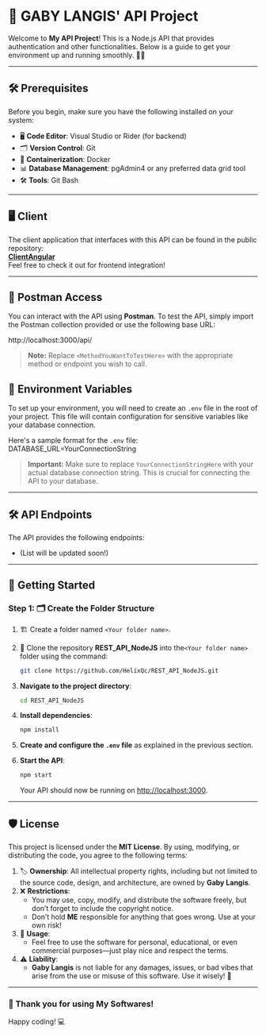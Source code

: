 # 🌟 **GABY LANGIS' API Project**

Welcome to **My API Project**! This is a Node.js API that provides authentication and other functionalities. Below is a guide to get your environment up and running smoothly. 🚀✨

---
## 🛠️ **Prerequisites**

Before you begin, make sure you have the following installed on your system:

- 🖥️ **Code Editor**: Visual Studio or Rider (for backend)  
- 🗂️ **Version Control**: Git  
- 🐳 **Containerization**: Docker  
- 📊 **Database Management**: pgAdmin4 or any preferred data grid tool  
- 🛠️ **Tools**: Git Bash

---
## 🖥️ **Client**

The client application that interfaces with this API can be found in the public repository:  
[**ClientAngular**](https://github.com/HelixQc/ClientAngular)  
Feel free to check it out for frontend integration!

---

## 🔑 **Postman Access**

You can interact with the API using **Postman**. To test the API, simply import the Postman collection provided or use the following base URL:

http://localhost:3000/api/<Endpoint>

> **Note:** Replace `<MethodYouWantToTestHere>` with the appropriate method or endpoint you wish to call.



## 🌱 **Environment Variables**

To set up your environment, you will need to create an `.env` file in the root of your project. This file will contain configuration for sensitive variables like your database connection. 

Here's a sample format for the `.env` file: DATABASE_URL=YourConnectionString
> **Important:** Make sure to replace `YourConnectionStringHere` with your actual database connection string. This is crucial for connecting the API to your database.

---

## 🛠️ **API Endpoints**

The API provides the following  endpoints:

- (List will be updated soon!)

---
## 🚀 **Getting Started**
### **Step 1: 🗂️ Create the Folder Structure**

1. 🏗️ Create a folder named `<Your folder name>`.    
2. 🔄 Clone the repository **REST_API_NodeJS** into the`<Your folder name>` folder using the command:

    ```sh
    git clone https://github.com/HelixQc/REST_API_NodeJS.git
    ```


3. **Navigate to the project directory**:

    ```sh
    cd REST_API_NodeJS
    ```

4. **Install dependencies**:

    ```sh
    npm install
    ```

5. **Create and configure the `.env` file** as explained in the previous section.

6. **Start the API**:

    ```sh
    npm start
    ```

   Your API should now be running on [http://localhost:3000](http://localhost:3000).

---
## 🛡️ License

This project is licensed under the **MIT License**. By using, modifying, or distributing the code, you agree to the following terms:

1. 🏷️ **Ownership**: All intellectual property rights, including but not limited to the source code, design, and architecture, are owned by **Gaby Langis**.  
2. ❌ **Restrictions**:  
   - You may use, copy, modify, and distribute the software freely, but don’t forget to include the copyright notice.  
   - Don’t hold **ME** responsible for anything that goes wrong. Use at your own risk!  
3. 🔐 **Usage**:  
   - Feel free to use the software for personal, educational, or even commercial purposes—just play nice and respect the terms.  
4. ⚠️ **Liability**:  
   - **Gaby Langis** is not liable for any damages, issues, or bad vibes that arise from the use or misuse of this software. Use it wisely! 📄

---

### 🥳 Thank you for using **My Softwares**!  
Happy coding! 💻

